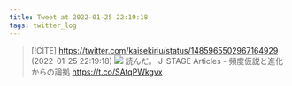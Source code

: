 ```yaml
---
title: Tweet at 2022-01-25 22:19:18
tags: twitter_log
---
```


> [!CITE] https://twitter.com/kaisekiriu/status/1485965502967164929 (2022-01-25 22:19:18)
> ![](https://twitter.com/kaisekiriu/status/1485965502967164929)
> 読んだ。
> J-STAGE Articles - 頻度仮説と進化からの論拠 https://t.co/SAtqPWkgvx
